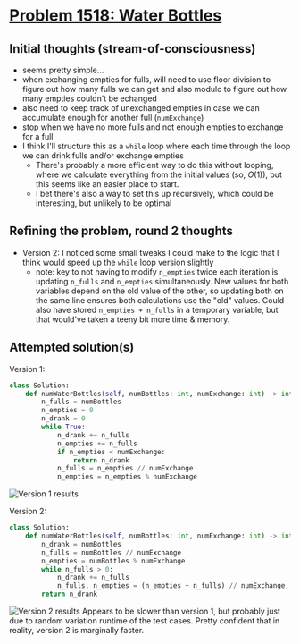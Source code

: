 # [Problem 1518: Water Bottles](https://leetcode.com/problems/water-bottles)

## Initial thoughts (stream-of-consciousness)

- seems pretty simple...
- when exchanging empties for fulls, will need to use floor division to figure out how many fulls we can get and also modulo to figure out how many empties couldn't be echanged
- also need to keep track of unexchanged empties in case we can accumulate enough for another full (`numExchange`)
- stop when we have no more fulls and not enough empties to exchange for a full
- I think I'll structure this as a `while` loop where each time through the loop we can drink fulls and/or exchange empties
  - There's probably a more efficient way to do this without looping, where we calculate everything from the initial values (so, $O(1)$), but this seems like an easier place to start.
  - I bet there's also a way to set this up recursively, which could be interesting, but unlikely to be optimal

## Refining the problem, round 2 thoughts

- Version 2: I noticed some small tweaks I could make to the logic that I think would speed up the `while` loop version slightly
  - note: key to not having to modify `n_empties` twice each iteration is updating `n_fulls` and `n_empties` simultaneously. New values for both variables depend on the old value of the other, so updating both on the same line ensures both calculations use the "old" values. Could also have stored `n_empties + n_fulls` in a temporary variable, but that would've taken a teeny bit more time & memory.

## Attempted solution(s)

Version 1:

```python
class Solution:
    def numWaterBottles(self, numBottles: int, numExchange: int) -> int:
        n_fulls = numBottles
        n_empties = 0
        n_drank = 0
        while True:
            n_drank += n_fulls
            n_empties += n_fulls
            if n_empties < numExchange:
                return n_drank
            n_fulls = n_empties // numExchange
            n_empties = n_empties % numExchange
```

![Version 1 results](https://github.com/paxtonfitzpatrick/leetcode-solutions/assets/26118297/08d502ae-a947-49fc-89a9-fb578ea937a6)

Version 2:

```python
class Solution:
    def numWaterBottles(self, numBottles: int, numExchange: int) -> int:
        n_drank = numBottles
        n_fulls = numBottles // numExchange
        n_empties = numBottles % numExchange
        while n_fulls > 0:
            n_drank += n_fulls
            n_fulls, n_empties = (n_empties + n_fulls) // numExchange, (n_empties + n_fulls) % numExchange
        return n_drank
```

![Version 2 results](https://github.com/paxtonfitzpatrick/leetcode-solutions/assets/26118297/ba0ca272-8761-4cc5-9c2f-9deb12d40361)
Appears to be slower than version 1, but probably just due to random variation runtime of the test cases. Pretty confident that in reality, version 2 is marginally faster.
